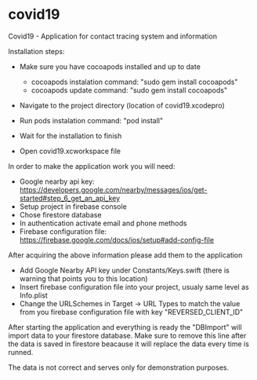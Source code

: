 # covid19
Covid19 - Application for contact tracing system and information

Installation steps:

- Make sure you have cocoapods installed and up to date
  - cocoapods instalation command:  "sudo gem install cocoapods"
  - cocoapods update command:       "sudo gem install cocoapods"
  
- Navigate to the project directory (location of covid19.xcodepro)
- Run pods instalation command: "pod install"
- Wait for the installation to finish
- Open covid19.xcworkspace file

In order to make the application work you will need: 
- Google nearby api key: https://developers.google.com/nearby/messages/ios/get-started#step_6_get_an_api_key
- Setup project in firebase console
- Chose firestore database
- In authentication activate email and phone methods
- Firebase configuration file: https://firebase.google.com/docs/ios/setup#add-config-file

After acquiring the above information please add them to the application
- Add Google Nearby API key under Constants/Keys.swift (there is warning that points you to this location)
- Insert firebase configuration file into your project, usualy same level as Info.plist
- Change the URLSchemes in Target -> URL Types to match the value from you firebase configuration file with key "REVERSED_CLIENT_ID"

After starting the application and everything is ready the "DBImport" will import data to your firestore database.
Make sure to remove this line after the data is saved in firestore beacause it will replace the data every time is runned.

The data is not correct and serves only for demonstration purposes.
